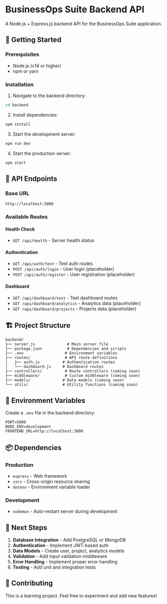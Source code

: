 # BusinessOps Suite Backend API

A Node.js + Express.js backend API for the BusinessOps Suite application.

## 🚀 Getting Started

### Prerequisites
- Node.js (v14 or higher)
- npm or yarn

### Installation

1. Navigate to the backend directory:
```bash
cd backend
```

2. Install dependencies:
```bash
npm install
```

3. Start the development server:
```bash
npm run dev
```

4. Start the production server:
```bash
npm start
```

## 📡 API Endpoints

### Base URL
```
http://localhost:5000
```

### Available Routes

#### Health Check
- `GET /api/health` - Server health status

#### Authentication
- `GET /api/auth/test` - Test auth routes
- `POST /api/auth/login` - User login (placeholder)
- `POST /api/auth/register` - User registration (placeholder)

#### Dashboard
- `GET /api/dashboard/test` - Test dashboard routes
- `GET /api/dashboard/analytics` - Analytics data (placeholder)
- `GET /api/dashboard/projects` - Projects data (placeholder)

## 🏗️ Project Structure

```
backend/
├── server.js              # Main server file
├── package.json           # Dependencies and scripts
├── .env                  # Environment variables
├── routes/               # API route definitions
│   ├── auth.js          # Authentication routes
│   └── dashboard.js     # Dashboard routes
├── controllers/          # Route controllers (coming soon)
├── middleware/           # Custom middleware (coming soon)
├── models/              # Data models (coming soon)
└── utils/               # Utility functions (coming soon)
```

## 🔧 Environment Variables

Create a `.env` file in the backend directory:

```env
PORT=5000
NODE_ENV=development
FRONTEND_URL=http://localhost:3000
```

## 📦 Dependencies

### Production
- `express` - Web framework
- `cors` - Cross-origin resource sharing
- `dotenv` - Environment variable loader

### Development
- `nodemon` - Auto-restart server during development

## 🚧 Next Steps

1. **Database Integration** - Add PostgreSQL or MongoDB
2. **Authentication** - Implement JWT-based auth
3. **Data Models** - Create user, project, analytics models
4. **Validation** - Add input validation middleware
5. **Error Handling** - Implement proper error handling
6. **Testing** - Add unit and integration tests

## 🤝 Contributing

This is a learning project. Feel free to experiment and add new features!
